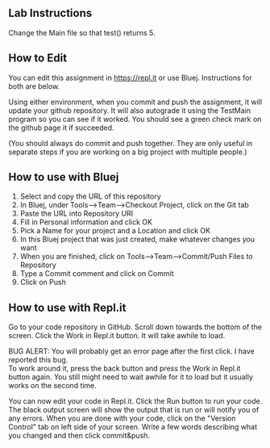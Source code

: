 Lab Instructions
---------------------
Change the Main file so that test() returns 5.

How to Edit
---------------------
You can edit this assignment in https://repl.it or use Bluej.  Instructions for both are below.

Using either environment, when you commit and push the assignment, it will update your github repository.
It will also autograde it using the TestMain program so you can see if it worked.  You should see a green check mark on the github page it if succeeded.

(You should always do commit and push together.  They are only useful in separate steps if you are working on a big project with multiple people.)

How to use with Bluej
---------------------
1. Select and copy the URL of this repository
2. In Bluej, under Tools-->Team-->Checkout Project, click on the Git tab
3. Paste the URL into Repository URI
4. Fill in Personal information and click OK
5. Pick a Name for your project and a Location and click OK
6. In this Bluej project that was just created, make whatever changes you want
7. When you are finished, click on Tools-->Team-->Commit/Push Files to Repository
8. Type a Commit comment and click on Commit
9. Click on Push

How to use with Repl.it
------------------------
Go to your code repository in GitHub. Scroll down towards the bottom of the screen. 
Click the Work in Repl.it button. It will take awhile to load.

BUG ALERT: You will probably get an error page after the first click.  I have reported this bug.  
To work around it, press the back button and press the Work in Repl.it button again.
You still might need to wait awhile for it to load but it usually works on the second time.

You can now edit your code in Repl.it. 
Click the Run button to run your code. The black output screen will show the output that is run or will notify you of any errors.
When you are done with your code, click on the "Version Control" tab on left side of your screen. 
Write a few words describing what you changed and then click commit&push.



